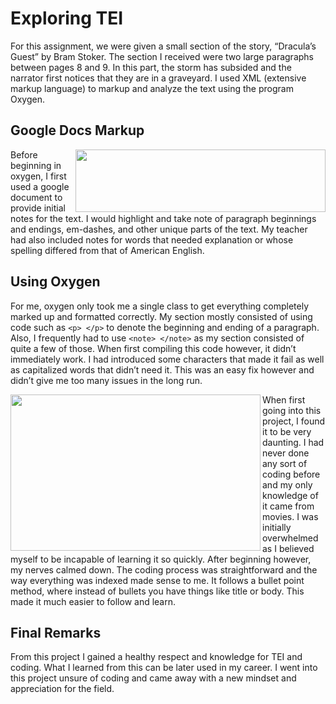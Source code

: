 # Exploring TEI

For this assignment, we were given a small section of the story, “Dracula’s Guest” by Bram Stoker. The section I received were two large paragraphs between pages 8 and 9. In this part, the storm has subsided and the narrator first notices that they are in a graveyard. I used XML (extensive markup language) to markup and analyze the text using the program Oxygen. 

## Google Docs Markup

<img align="right" width="400" height="100" src="https://raw.githubusercontent.com/goldentoad12/matthew-freeman-CNU/main/images/googledoc2.png"> Before beginning in oxygen, I first used a google document to provide initial notes for the text. I would highlight and take note of paragraph beginnings and endings, em-dashes, and other unique parts of the text. My teacher had also included notes for words that needed explanation or whose spelling differed from that of American English. 

## Using Oxygen

For me, oxygen only took me a single class to get everything completely marked up and formatted correctly. My section mostly consisted of using code such as ```<p> </p>``` to denote the beginning and ending of a paragraph. Also, I frequently had to use ```<note> </note>``` as my section consisted of quite a few of those.  When first compiling this code however, it didn’t immediately work. I had introduced some characters that made it fail as well as capitalized words that didn’t need it. This was an easy fix however and didn’t give me too many issues in the long run.

<img align="left" height="250" width="400" src="https://raw.githubusercontent.com/goldentoad12/matthew-freeman-CNU/main/images/TEI.full2.png">

When first going into this project, I found it to be very daunting. I had never done any sort of coding before and my only knowledge of it came from movies. I was initially overwhelmed as I believed myself to be incapable of learning it so quickly. After beginning however, my nerves calmed down. The coding process was straightforward and the way everything was indexed made sense to me. It follows a bullet point method, where instead of bullets you have things like title or body. This made it much easier to follow and learn.

## Final Remarks

From this project I gained a healthy respect and knowledge for TEI and coding. What I learned from this can be later used in my career. I went into this project unsure of coding and came away with a new mindset and appreciation for the field. 
